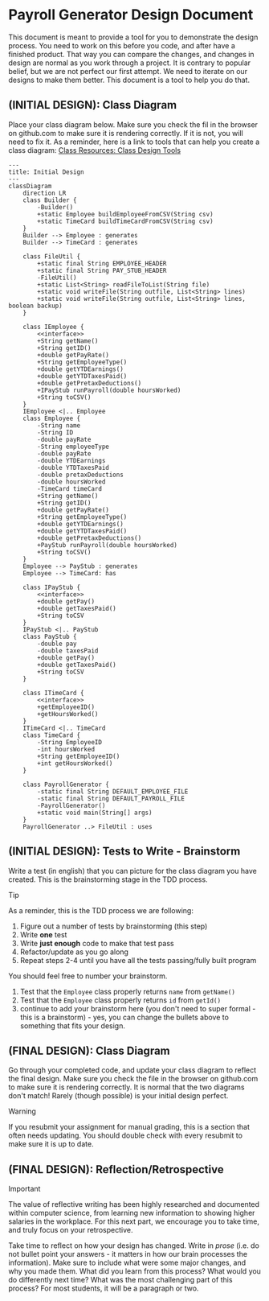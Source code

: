 # Payroll Generator Design Document


This document is meant to provide a tool for you to demonstrate the design process. You need to work on this before you code, and after have a finished product. That way you can compare the changes, and changes in design are normal as you work through a project. It is contrary to popular belief, but we are not perfect our first attempt. We need to iterate on our designs to make them better. This document is a tool to help you do that.


## (INITIAL DESIGN): Class Diagram

Place your class diagram below. Make sure you check the fil in the browser on github.com to make sure it is rendering correctly. If it is not, you will need to fix it. As a reminder, here is a link to tools that can help you create a class diagram: [Class Resources: Class Design Tools](https://github.com/CS5004-khoury-lionelle/Resources?tab=readme-ov-file#uml-design-tools)

```mermaid
---
title: Initial Design
---
classDiagram
    direction LR
    class Builder {
        -Builder()
        +static Employee buildEmployeeFromCSV(String csv)
        +static TimeCard buildTimeCardFromCSV(String csv)
    }
    Builder --> Employee : generates
    Builder --> TimeCard : generates

    class FileUtil {
        +static final String EMPLOYEE_HEADER
        +static final String PAY_STUB_HEADER
        -FileUtil()
        +static List<String> readFileToList(String file)
        +static void writeFile(String outfile, List<String> lines)
        +static void writeFile(String outfile, List<String> lines, boolean backup) 
    }

    class IEmployee {
        <<interface>>
        +String getName()
        +String getID()
        +double getPayRate()
        +String getEmployeeType()
        +double getYTDEarnings()
        +double getYTDTaxesPaid()
        +double getPretaxDeductions()
        +IPayStub runPayroll(double hoursWorked)
        +String toCSV()
    }
    IEmployee <|.. Employee
    class Employee {
        -String name
        -String ID
        -double payRate
        -String employeeType
        -double payRate
        -double YTDEarnings
        -double YTDTaxesPaid
        -double pretaxDeductions
        -double hoursWorked
        -TimeCard timeCard
        +String getName()
        +String getID()
        +double getPayRate()
        +String getEmployeeType()
        +double getYTDEarnings()
        +double getYTDTaxesPaid()
        +double getPretaxDeductions()
        +PayStub runPayroll(double hoursWorked)
        +String toCSV()
    }
    Employee --> PayStub : generates
    Employee --> TimeCard: has

    class IPayStub {
        <<interface>>
        +double getPay()
        +double getTaxesPaid()
        +String toCSV
    }
    IPayStub <|.. PayStub
    class PayStub {
        -double pay
        -double taxesPaid
        +double getPay()
        +double getTaxesPaid()
        +String toCSV
    }

    class ITimeCard {
        <<interface>>
        +getEmployeeID()
        +getHoursWorked()
    }
    ITimeCard <|.. TimeCard
    class TimeCard {
        -String EmployeeID
        -int hoursWorked
        +String getEmployeeID()
        +int getHoursWorked()
    }

    class PayrollGenerator {
        -static final String DEFAULT_EMPLOYEE_FILE
        -static final String DEFAULT_PAYROLL_FILE
        -PayrollGenerator()
        +static void main(String[] args)
    }
    PayrollGenerator ..> FileUtil : uses
```



## (INITIAL DESIGN): Tests to Write - Brainstorm

Write a test (in english) that you can picture for the class diagram you have created. This is the brainstorming stage in the TDD process. 

> [!TIP]
> As a reminder, this is the TDD process we are following:
> 1. Figure out a number of tests by brainstorming (this step)
> 2. Write **one** test
> 3. Write **just enough** code to make that test pass
> 4. Refactor/update  as you go along
> 5. Repeat steps 2-4 until you have all the tests passing/fully built program

You should feel free to number your brainstorm. 

1. Test that the `Employee` class properly returns `name` from `getName()`
2. Test that the `Employee` class properly returns `id` from `getId()`
3. continue to add your brainstorm here (you don't need to super formal - this is a brainstorm) - yes, you can change the bullets above to something that fits your design.



## (FINAL DESIGN): Class Diagram

Go through your completed code, and update your class diagram to reflect the final design. Make sure you check the file in the browser on github.com to make sure it is rendering correctly. It is normal that the two diagrams don't match! Rarely (though possible) is your initial design perfect. 

> [!WARNING]
> If you resubmit your assignment for manual grading, this is a section that often needs updating. You should double check with every resubmit to make sure it is up to date.





## (FINAL DESIGN): Reflection/Retrospective

> [!IMPORTANT]
> The value of reflective writing has been highly researched and documented within computer science, from learning new information to showing higher salaries in the workplace. For this next part, we encourage you to take time, and truly focus on your retrospective.

Take time to reflect on how your design has changed. Write in *prose* (i.e. do not bullet point your answers - it matters in how our brain processes the information). Make sure to include what were some major changes, and why you made them. What did you learn from this process? What would you do differently next time? What was the most challenging part of this process? For most students, it will be a paragraph or two. 
